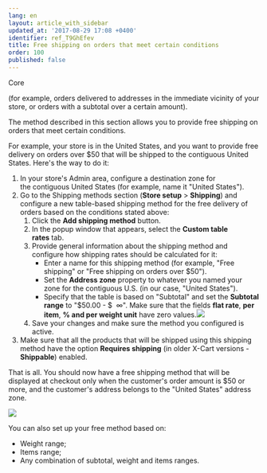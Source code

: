 ```yaml
---
lang: en
layout: article_with_sidebar
updated_at: '2017-08-29 17:08 +0400'
identifier: ref_T9GhEfev
title: Free shipping on orders that meet certain conditions
order: 100
published: false
---
```

Core

(for example, orders delivered to addresses in the immediate vicinity of your store, or orders with a subtotal over a certain amount).

The method described in this section allows you to provide free shipping on orders that meet certain conditions.

For example, your store is in the United States, and you want to provide free delivery on orders over $50 that will be shipped to the contiguous United States. Here's the way to do it:

1.  In your store's Admin area, configure a destination zone for the contiguous United States (for example, name it "United States").
2.  Go to the Shipping methods section (**Store setup** > **Shipping**) and configure a new table-based shipping method for the free delivery of orders based on the conditions stated above:
    1.  Click the **Add shipping method** button.
    2.  In the popup window that appears, select the **Custom table rates** tab.
    3.  Provide general information about the shipping method and configure how shipping rates should be calculated for it:
        *   Enter a name for this shipping method (for example, "Free shipping" or "Free shipping on orders over $50").
        *   Set the **Address zone** property to whatever you named your zone for the contiguous U.S. (in our case, "United States").
        *   Specify that the table is based on "Subtotal" and set the **Subtotal range** to "$50.00 - $  ∞". Make sure that the fields **flat rate**, **per item**, **% and per weight unit** have zero values.![]({{site.baseurl}}/attachments/6389844/9437243.png)
    4.  Save your changes and make sure the method you configured is active.
3.  Make sure that all the products that will be shipped using this shipping method have the option **Requires shipping** (in older X-Cart versions - **Shippable**) enabled.

That is all. You should now have a free shipping method that will be displayed at checkout only when the customer's order amount is $50 or more, and the customer's address belongs to the "United States" address zone.

![]({{site.baseurl}}/attachments/6389844/9437251.png)

You can also set up your free method based on:

*   Weight range;
*   Items range;
*   Any combination of subtotal, weight and items ranges.
